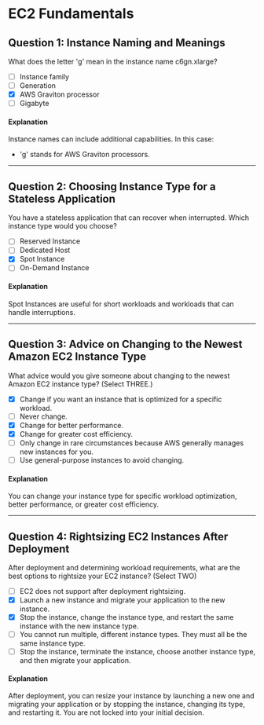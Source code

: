 # EC2 Fundamentals

## Question 1: Instance Naming and Meanings

What does the letter 'g' mean in the instance name c6gn.xlarge?

- [ ] Instance family
- [ ] Generation
- [x] AWS Graviton processor
- [ ] Gigabyte

#### Explanation

Instance names can include additional capabilities. In this case:
- 'g' stands for AWS Graviton processors.

---

## Question 2: Choosing Instance Type for a Stateless Application

You have a stateless application that can recover when interrupted. Which instance type would you choose?

- [ ] Reserved Instance
- [ ] Dedicated Host
- [x] Spot Instance
- [ ] On-Demand Instance

#### Explanation

Spot Instances are useful for short workloads and workloads that can handle interruptions.

---

## Question 3: Advice on Changing to the Newest Amazon EC2 Instance Type

What advice would you give someone about changing to the newest Amazon EC2 instance type? (Select THREE.)

- [x] Change if you want an instance that is optimized for a specific workload.
- [ ] Never change.
- [x] Change for better performance.
- [x] Change for greater cost efficiency.
- [ ] Only change in rare circumstances because AWS generally manages new instances for you.
- [ ] Use general-purpose instances to avoid changing.

#### Explanation

You can change your instance type for specific workload optimization, better performance, or greater cost efficiency.

---

## Question 4: Rightsizing EC2 Instances After Deployment

After deployment and determining workload requirements, what are the best options to rightsize your EC2 instance? (Select TWO)

- [ ] EC2 does not support after deployment rightsizing.
- [x] Launch a new instance and migrate your application to the new instance.
- [x] Stop the instance, change the instance type, and restart the same instance with the new instance type.
- [ ] You cannot run multiple, different instance types. They must all be the same instance type.
- [ ] Stop the instance, terminate the instance, choose another instance type, and then migrate your application.

#### Explanation

After deployment, you can resize your instance by launching a new one and migrating your application or by stopping the instance, changing its type, and restarting it. You are not locked into your initial decision.

